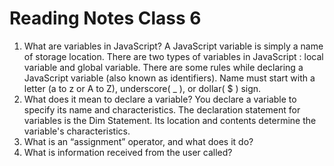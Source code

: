 # Reading Notes Class 6

1. What are variables in JavaScript? A JavaScript variable is simply a name of storage location. There are two types of variables in JavaScript : local variable and global variable. There are some rules while declaring a JavaScript variable (also known as identifiers). Name must start with a letter (a to z or A to Z), underscore( _ ), or dollar( $ ) sign.
2. What does it mean to declare a variable? You declare a variable to specify its name and characteristics. The declaration statement for variables is the Dim Statement. Its location and contents determine the variable's characteristics.
3. What is an “assignment” operator, and what does it do?
4. What is information received from the user called?










